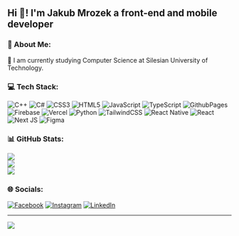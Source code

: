 <h2 align="left">Hi 👋! I'm Jakub Mrozek a front-end and mobile developer</h2>

### 💫 About Me:
📖 I am currently studying Computer Science at Silesian University of Technology.


 

### 💻 Tech Stack:
![C++](https://img.shields.io/badge/c++-%2300599C.svg?style=for-the-badge&logo=c%2B%2B&logoColor=white) ![C#](https://img.shields.io/badge/c%23-%23239120.svg?style=for-the-badge&logo=csharp&logoColor=white) ![CSS3](https://img.shields.io/badge/css3-%231572B6.svg?style=for-the-badge&logo=css3&logoColor=white) ![HTML5](https://img.shields.io/badge/html5-%23E34F26.svg?style=for-the-badge&logo=html5&logoColor=white) ![JavaScript](https://img.shields.io/badge/javascript-%23323330.svg?style=for-the-badge&logo=javascript&logoColor=%23F7DF1E) ![TypeScript](https://img.shields.io/badge/typescript-%23007ACC.svg?style=for-the-badge&logo=typescript&logoColor=white) ![GithubPages](https://img.shields.io/badge/github%20pages-121013?style=for-the-badge&logo=github&logoColor=white) ![Firebase](https://img.shields.io/badge/firebase-%23039BE5.svg?style=for-the-badge&logo=firebase) ![Vercel](https://img.shields.io/badge/vercel-%23000000.svg?style=for-the-badge&logo=vercel&logoColor=white) ![Python](https://img.shields.io/badge/python-3670A0?style=for-the-badge&logo=python&logoColor=ffdd54) ![TailwindCSS](https://img.shields.io/badge/tailwindcss-%2338B2AC.svg?style=for-the-badge&logo=tailwind-css&logoColor=white) ![React Native](https://img.shields.io/badge/react_native-%2320232a.svg?style=for-the-badge&logo=react&logoColor=%2361DAFB) ![React](https://img.shields.io/badge/react-%2320232a.svg?style=for-the-badge&logo=react&logoColor=%2361DAFB) ![Next JS](https://img.shields.io/badge/Next-black?style=for-the-badge&logo=next.js&logoColor=white) ![Figma](https://img.shields.io/badge/figma-%23F24E1E.svg?style=for-the-badge&logo=figma&logoColor=white)
### 📊 GitHub Stats:
![](https://github-readme-stats.vercel.app/api?username=Hunterlios&theme=dark&hide_border=false&include_all_commits=true&count_private=true)<br/>
![](https://github-readme-streak-stats.herokuapp.com/?user=Hunterlios&theme=dark&hide_border=false)<br/>
![](https://github-readme-stats.vercel.app/api/top-langs/?username=Hunterlios&theme=dark&hide_border=false&include_all_commits=true&count_private=true&layout=compact)

### 🌐 Socials:
[![Facebook](https://img.shields.io/badge/Facebook-%231877F2.svg?logo=Facebook&logoColor=white)](https://facebook.com/jakub.mrozek.92) [![Instagram](https://img.shields.io/badge/Instagram-%23E4405F.svg?logo=Instagram&logoColor=white)](https://instagram.com/kuba._.mrozek) [![LinkedIn](https://img.shields.io/badge/LinkedIn-%230077B5.svg?logo=linkedin&logoColor=white)](https://linkedin.com/in/jakub-mrozek-07a821249)

---
[![](https://visitcount.itsvg.in/api?id=Hunterlios&icon=0&color=0)](https://visitcount.itsvg.in)

<!-- Proudly created with GPRM ( https://gprm.itsvg.in ) -->
